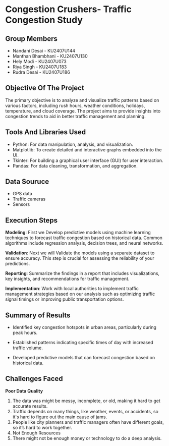 # Congestion Crushers- Traffic Congestion Study

## Group Members

- Nandani Desai - KU2407U144
- Manthan Bhambhani - KU2407U130
- Hely Modi - KU2407U073
- Riya Singh - KU2407U183
- Rudra Desai - KU2407U186

## Objective Of The Project

The primary objective is to analyze and visualize traffic patterns based on various factors, including rush hours, weather conditions, holidays, temperature, and cloud coverage. The project aims to provide insights into congestion trends to aid in better traffic management and planning.

## Tools And Libraries Used

- Python: For data manipulation, analysis, and visualization.
- Matplotlib: To create detailed and interactive graphs embedded into the UI.
- Tkinter: For building a graphical user interface (GUI) for user interaction.
- Pandas: For data cleaning, transformation, and aggregation.
  
## Data Souruce

* GPS data
* Traffic cameras
* Sensors

## Execution Steps

**Modeling**: First we  Develop predictive models using machine learning techniques to forecast traffic congestion based on historical data. Common algorithms include regression analysis, decision trees, and neural networks.

**Validation**: Next we will Validate the models using a separate dataset to ensure accuracy. This step is crucial for assessing the reliability of your predictions.

**Reporting**: Summarize the findings in a report that includes visualizations, key insights, and recommendations for traffic management.

**Implementation**: Work with local authorities to implement traffic management strategies based on our  analysis  such as optimizing traffic signal timings or improving public transportation options.


## Summary of Results

* Identified key congestion hotspots in urban areas, particularly during peak hours.
  
* Established patterns indicating specific times of day with increased traffic volume.
  
* Developed predictive models that can forecast congestion based on historical data.

## Challenges Faced

**Poor Data Quality**

1) The data was might be messy, incomplete, or old, making it hard to get accurate results.
2) Traffic depends on many things, like weather, events, or accidents, so it's hard to figure out the main cause of jams.
3) People like city planners and traffic managers often have different goals, so it’s hard to work together.
4) Not Enough Resources
5) There might not be enough money or technology to do a deep analysis.




